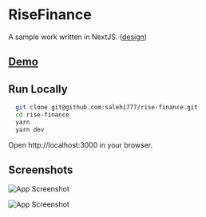 # RiseFinance

A sample work written in NextJS. ([design](https://www.figma.com/community/file/1134735817018868150/fintech-landingpage-concept))

## [Demo](https://rise-finance.vercel.app/)

## Run Locally

```bash
  git clone git@github.com:salehi777/rise-finance.git
  cd rise-finance
  yarn
  yarn dev
```

Open http://localhost:3000 in your browser.

## Screenshots

![App Screenshot](https://uc1266d6491744ebe2abc076d066.dl.dropboxusercontent.com/cd/0/inline/Cg9tU-bTHdzLtOBIb7dyV8Kj4rEdM98vHhOLlJC3CRt0DF_qP4y4mIFdag5gwhvXpTmf9-23ZzyXaSCMBwTy4Ur9Fwn-WurJ0CdJz6qmKn2LXk4Z2i-gqd7qs9fmaRBwCjUAufSE-IZXOVlAhL5rJRom/file#)

![App Screenshot](https://uc6ef30d9ebf7f8c8bc3afed8d0f.dl.dropboxusercontent.com/cd/0/inline/Cg8OXckVQ1EjD9nH-v89pi-5dZ-osJUqzT5FfZye47ZWUt7kO1t-3bRGTFkuRIF6fsqAaN8LqzmAlVUG44DUyegzyuhEsKfkqQ_HhzuYHRfM9mA52ImerdWpjaPpEHR83AfSanlBLV5zD_lR0N4u2Xql/file#)
